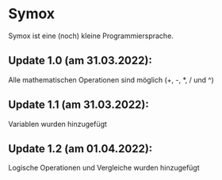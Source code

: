 # Symox

Symox ist eine (noch) kleine Programmiersprache.

## Update 1.0 (am 31.03.2022):
Alle mathematischen Operationen sind möglich (+, -, *, / und ^)

## Update 1.1 (am 31.03.2022): 
Variablen wurden hinzugefügt

## Update 1.2 (am 01.04.2022):
Logische Operationen und Vergleiche wurden hinzugefügt
